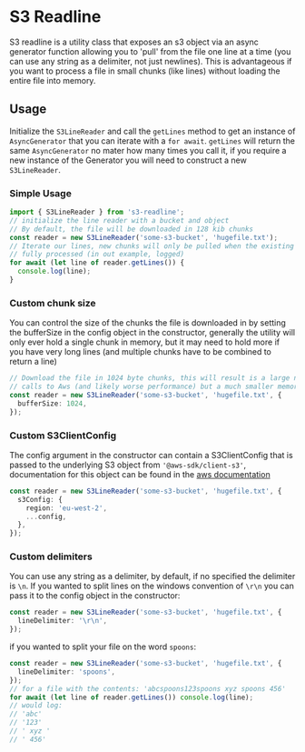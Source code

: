 # S3 Readline

S3 readline is a utility class that exposes an s3 object via an async generator function allowing you to 'pull' from the file one line at a time (you can use any string as a delimiter, not just newlines). This is advantageous if you want to process a file in small chunks (like lines) without loading the entire file into memory.

## Usage

Initialize the `S3LineReader` and call the `getLines` method to get an instance of `AsyncGenerator` that you can iterate with a `for await`. `getLines` will return the same `AsyncGenerator` no mater how many times you call it, if you require a new instance of the Generator you will need to construct a new `S3LineReader`.

### Simple Usage

```typescript
import { S3LineReader } from 's3-readline';
// initialize the line reader with a bucket and object
// By default, the file will be downloaded in 128 kib chunks
const reader = new S3LineReader('some-s3-bucket', 'hugefile.txt');
// Iterate our lines, new chunks will only be pulled when the existing chunk has been
// fully processed (in out example, logged)
for await (let line of reader.getLines()) {
  console.log(line);
}
```

### Custom chunk size

You can control the size of the chunks the file is downloaded in by setting the bufferSize in the config object in the constructor, generally the utility will only ever hold a single chunk in memory, but it may need to hold more if you have very long lines (and multiple chunks have to be combined to return a line)

```typescript
// Download the file in 1024 byte chunks, this will result is a large number of total
// calls to Aws (and likely worse performance) but a much smaller memory footprint.
const reader = new S3LineReader('some-s3-bucket', 'hugefile.txt', {
  bufferSize: 1024,
});
```

### Custom S3ClientConfig

The config argument in the constructor can contain a S3ClientConfig that is passed to the underlying
S3 object from `'@aws-sdk/client-s3'`, documentation for this object can be found in the [aws documentation](https://docs.aws.amazon.com/AWSJavaScriptSDK/v3/latest/clients/client-s3/interfaces/s3clientconfig.html)

```typescript
const reader = new S3LineReader('some-s3-bucket', 'hugefile.txt', {
  s3Config: {
    region: 'eu-west-2',
    ...config,
  },
});
```

### Custom delimiters

You can use any string as a delimiter, by default, if no specified the delimiter is `\n`. If you wanted to split lines on the windows convention of `\r\n` you can pass it to the config object in the constructor:

```typescript
const reader = new S3LineReader('some-s3-bucket', 'hugefile.txt', {
  lineDelimiter: '\r\n',
});
```

if you wanted to split your file on the word `spoons`:

```typescript
const reader = new S3LineReader('some-s3-bucket', 'hugefile.txt', {
  lineDelimiter: 'spoons',
});
// for a file with the contents: 'abcspoons123spoons xyz spoons 456'
for await (let line of reader.getLines()) console.log(line);
// would log:
// 'abc'
// '123'
// ' xyz '
// ' 456'
```

